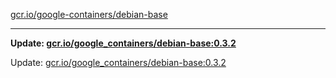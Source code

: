 [gcr.io/google-containers/debian-base](https://hub.docker.com/r/cruse/debian-base/tags/) 

----
**Update: [gcr.io/google_containers/debian-base:0.3.2](https://hub.docker.com/r/cruse/debian-base/tags/)**

Update: [gcr.io/google_containers/debian-base:0.3.2](https://hub.docker.com/r/cruse/debian-base/tags/)

